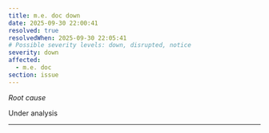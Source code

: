 ```yaml
---
title: m.e. doc down
date: 2025-09-30 22:00:41
resolved: true
resolvedWhen: 2025-09-30 22:05:41
# Possible severity levels: down, disrupted, notice
severity: down
affected:
  - m.e. doc
section: issue
---
```


*Root cause*

Under analysis

---


